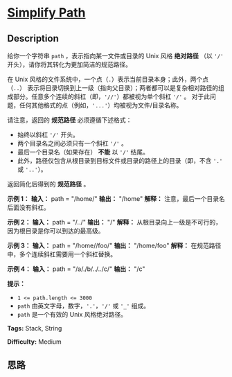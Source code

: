 # [Simplify Path][title]

## Description

给你一个字符串 `path` ，表示指向某一文件或目录的 Unix 风格 **绝对路径** （以 `'/'` 开头），请你将其转化为更加简洁的规范路径。

在 Unix 风格的文件系统中，一个点（`.`）表示当前目录本身；此外，两个点 （`..`）
表示将目录切换到上一级（指向父目录）；两者都可以是复杂相对路径的组成部分。任意多个连续的斜杠（即，`'//'`）都被视为单个斜杠 `'/'` 。
对于此问题，任何其他格式的点（例如，`'...'`）均被视为文件/目录名称。

请注意，返回的 **规范路径** 必须遵循下述格式：

  * 始终以斜杠 `'/'` 开头。
  * 两个目录名之间必须只有一个斜杠 `'/'` 。
  * 最后一个目录名（如果存在） **不能** 以 `'/'` 结尾。
  * 此外，路径仅包含从根目录到目标文件或目录的路径上的目录（即，不含 `'.'` 或 `'..'`）。

返回简化后得到的 **规范路径** 。

**示例 1：**
            **输入：** path = "/home/"    **输出：** "/home"    **解释：** 注意，最后一个目录名后面没有斜杠。 

**示例 2：**
            **输入：** path = "/../"    **输出：** "/"    **解释：** 从根目录向上一级是不可行的，因为根目录是你可以到达的最高级。    

**示例 3：**
            **输入：** path = "/home//foo/"    **输出：** "/home/foo"    **解释：** 在规范路径中，多个连续斜杠需要用一个斜杠替换。    

**示例 4：**
            **输入：** path = "/a/./b/../../c/"    **输出：** "/c"    

**提示：**

  * `1 <= path.length <= 3000`
  * `path` 由英文字母，数字，`'.'`，`'/'` 或 `'_'` 组成。
  * `path` 是一个有效的 Unix 风格绝对路径。


**Tags:** Stack, String

**Difficulty:** Medium

## 思路

[title]: https://leetcode-cn.com/problems/simplify-path
